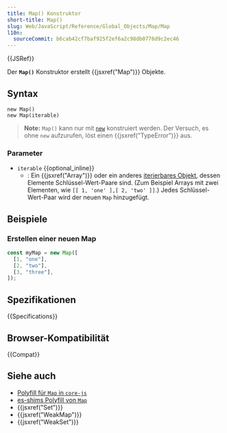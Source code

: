 ```yaml
---
title: Map() Konstruktor
short-title: Map()
slug: Web/JavaScript/Reference/Global_Objects/Map/Map
l10n:
  sourceCommit: b6cab42cf7baf925f2ef6a2c98db0778d9c2ec46
---
```


{{JSRef}}

Der **`Map()`** Konstruktor erstellt {{jsxref("Map")}} Objekte.

## Syntax

```js-nolint
new Map()
new Map(iterable)
```

> **Note:** `Map()` kann nur mit [`new`](/de/docs/Web/JavaScript/Reference/Operators/new) konstruiert werden. Der Versuch, es ohne `new` aufzurufen, löst einen {{jsxref("TypeError")}} aus.

### Parameter

- `iterable` {{optional_inline}}
  - : Ein {{jsxref("Array")}} oder ein anderes
    [iterierbares Objekt](/de/docs/Web/JavaScript/Reference/Iteration_protocols),
    dessen Elemente Schlüssel-Wert-Paare sind. (Zum Beispiel Arrays mit zwei Elementen,
    wie `[[ 1, 'one' ],[ 2, 'two' ]]`.) Jedes Schlüssel-Wert-Paar wird der
    neuen `Map` hinzugefügt.

## Beispiele

### Erstellen einer neuen Map

```js
const myMap = new Map([
  [1, "one"],
  [2, "two"],
  [3, "three"],
]);
```

## Spezifikationen

{{Specifications}}

## Browser-Kompatibilität

{{Compat}}

## Siehe auch

- [Polyfill für `Map` in `core-js`](https://github.com/zloirock/core-js#map)
- [es-shims Polyfill von `Map`](https://www.npmjs.com/package/es-map)
- {{jsxref("Set")}}
- {{jsxref("WeakMap")}}
- {{jsxref("WeakSet")}}
